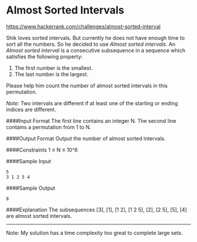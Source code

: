 Almost Sorted Intervals
=======================
https://www.hackerrank.com/challenges/almost-sorted-interval

Shik loves sorted intervals. But currently he does not have enough time to sort all the numbers. So he decided to use *Almost sorted intervals*. An *Almost sorted interval* is a consecutive subsequence in a sequence which satisfies the following property:

1. The first number is the smallest.
2. The last number is the largest.

Please help him count the number of almost sorted intervals in this permutation.

*Note:* Two intervals are different if at least one of the starting or ending indices are different.

####Input Format 
The first line contains an integer N. 
The second line contains a permutation from 1 to N.

####Output Format
Output the number of almost sorted intervals.

####Constraints 
1 ≤ N ≤ 10^6

####Sample Input
```
5
3 1 2 5 4
```
####Sample Output
```
8
```
####Explanation 
The subsequences [3], [1], [1 2], [1 2 5], [2], [2 5], [5], [4] are almost sorted intervals.

---
Note: My solution has a time complexity too great to complete large sets.
